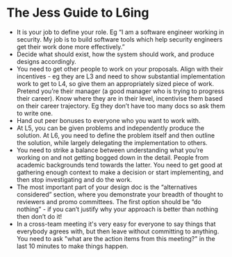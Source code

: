 # The Jess Guide to L6ing

- It is your job to define your role. Eg “I am a software engineer working in security. My job is to build software tools which help security engineers get their work done more effectively.”
- Decide what should exist, how the system should work, and produce designs accordingly.
- You need to get other people to work on your proposals. Align with their incentives - eg they are L3 and need to show substantial implementation work to get to L4, so give them an appropriately sized piece of work. Pretend you’re their manager (a good manager who is trying to progress their career). Know where they are in their level, incentivise them based on their career trajectory. Eg they don’t have too many docs so ask them to write one.
- Hand out peer bonuses to everyone who you want to work with.
- At L5, you can be given problems and independently produce the solution. At L6, you need to define the problem itself and then outline the solution, while largely delegating the implementation to others.
- You need to strike a balance between understanding what you’re working on and not getting bogged down in the detail. People from academic backgrounds tend towards the latter. You need to get good at gathering enough context to make a decision or start implementing, and then stop investigating and do the work.
- The most important part of your design doc is the “alternatives considered” section, where you demonstrate your breadth of thought to reviewers and promo committees. The first option should be “do nothing” - if you can’t justify why your approach is better than nothing then don’t do it!
- In a cross-team meeting it's very easy for everyone to say things that everybody agrees with, but then leave without committing to anything. You need to ask "what are the action items from this meeting?" in the last 10 minutes to make things happen.
